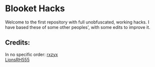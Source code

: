 # Blooket Hacks

Welcome to the first repository with full unobfuscated, working hacks.
I have based these of some other peoples', with some edits to improve it.

## Credits:

In no specific order:
[rxzyx](https://github.com/rxzyx)<br>
[LionsRH555](https://github.com/LionsRH555)
